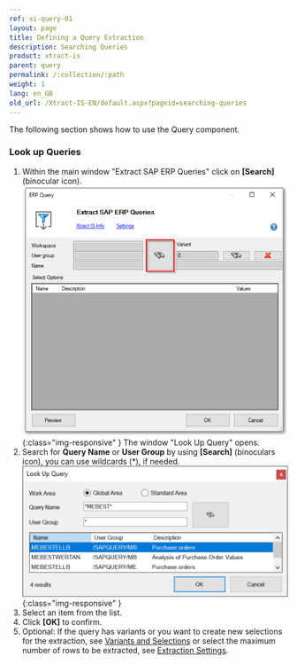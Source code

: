 ```yaml
---
ref: xi-query-01
layout: page
title: Defining a Query Extraction
description: Searching Queries
product: xtract-is
parent: query
permalink: /:collection/:path
weight: 1
lang: en_GB
old_url: /Xtract-IS-EN/default.aspx?pageid=searching-queries
---
```

The following section shows how to use the Query component.

### Look up Queries

1. Within the main window "Extract SAP ERP Queries" click on **[Search]** (binocular icon).
![Query-Defining](/img/content/Query-DefiningExtraction.png){:class="img-responsive" }
The window "Look Up Query" opens.
2. Search for **Query Name** or **User Group** by using **[Search]** (binoculars icon), you can use wildcards (*), if needed.
![Query-Search](/img/content/Query-Search.png){:class="img-responsive" }
3. Select an item from the list. 
4. Click **[OK]** to confirm.
5. Optional: If the query has variants or you want to create new selections for the extraction, see [Variants and Selections](./variant-selections) or select the maximum number of rows to be extracted, see [Extraction Settings](./settings).

